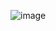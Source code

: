 ![image](https://github.com/RobertSloan22/Langchain-OpenaiServer/assets/89170263/e88455e2-3eac-4efd-898f-7d2a76785da7)
